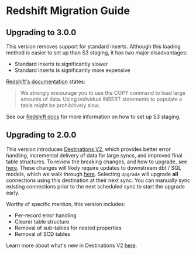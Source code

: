# Redshift Migration Guide

## Upgrading to 3.0.0

This version removes support for standard inserts. Although this loading method is easier to set up than S3 staging, it has two major disadvantages:

* Standard inserts is significantly slower
* Standard inserts is significantly more expensive

[Redshift's documentation](https://docs.aws.amazon.com/redshift/latest/dg/r_INSERT_30.html#r_INSERT_30_usage_notes) states:
> We strongly encourage you to use the COPY command to load large amounts of data. Using individual INSERT statements to populate a table might be prohibitively slow.

See our [Redshift docs](https://docs.airbyte.com/integrations/destinations/redshift#for-copy-strategy) for more information on how to set up S3 staging.

## Upgrading to 2.0.0

This version introduces [Destinations V2](/platform/release_notes/upgrading_to_destinations_v2/#what-is-destinations-v2), which provides better error handling, incremental delivery of data for large syncs, and improved final table structures. To review the breaking changes, and how to upgrade, see [here](/platform/release_notes/upgrading_to_destinations_v2/#quick-start-to-upgrading). These changes will likely require updates to downstream dbt / SQL models, which we walk through [here](/platform/release_notes/upgrading_to_destinations_v2/#updating-downstream-transformations). Selecting `Upgrade` will upgrade **all** connections using this destination at their next sync. You can manually sync existing connections prior to the next scheduled sync to start the upgrade early.

Worthy of specific mention, this version includes:

* Per-record error handling
* Clearer table structure
* Removal of sub-tables for nested properties
* Removal of SCD tables

Learn more about what's new in Destinations V2 [here](/platform/using-airbyte/core-concepts/typing-deduping).
